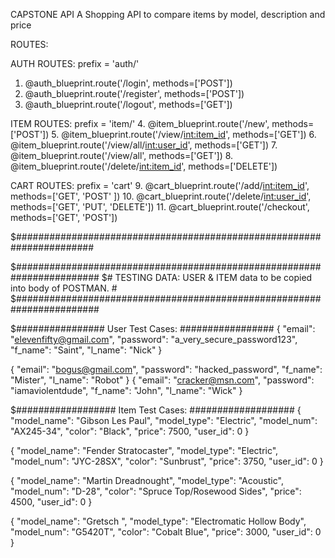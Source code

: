 CAPSTONE API 
A Shopping API to compare items by model, description and price

ROUTES:

AUTH ROUTES:  prefix = 'auth/'
1. @auth_blueprint.route('/login', methods=['POST']) 
2. @auth_blueprint.route('/register', methods=['POST'])
3. @auth_blueprint.route('/logout', methods=['GET'])

ITEM ROUTES:  prefix = 'item/'
4. @item_blueprint.route('/new', methods=['POST'])
5. @item_blueprint.route('/view/<int:item_id>', methods=['GET']) 
6. @item_blueprint.route('/view/all/<int:user_id>', methods=['GET'])
7. @item_blueprint.route('/view/all', methods=['GET'])
8. @item_blueprint.route('/delete/<int:item_id>', methods=['DELETE'])  

CART ROUTES:  prefix = 'cart'
9.  @cart_blueprint.route('/add/<int:item_id>', methods=['GET', 'POST' ])
10. @cart_blueprint.route('/delete/<int:user_id>', methods=['GET', 'PUT', 'DELETE']) 
11. @cart_blueprint.route('/checkout', methods=['GET', 'POST']) 

$######################################################################

$#######################################################################
$# TESTING DATA:   USER & ITEM data to be copied into body of POSTMAN. #
$#######################################################################

$################ User Test Cases: #################
{
	"email": "elevenfifty@gmail.com",
	"password": "a_very_secure_password123",
	"f_name": "Saint",
	"l_name": "Nick"
}

{
	"email": "bogus@gmail.com",
	"password": "hacked_password",
	"f_name": "Mister",
	"l_name": "Robot"
}
{
	"email": "cracker@msn.com",
	"password": "iamaviolentdude",
	"f_name": "John",
	"l_name": "Wick"
}

$################## Item Test Cases:  ###################
{
	"model_name": "Gibson Les Paul",
	"model_type": "Electric",
        "model_num": "AX245-34",
	"color": "Black",
	"price": 7500,
	"user_id": 0
}

{
	"model_name": "Fender Stratocaster",
	"model_type": "Electric",
        "model_num": "JYC-28SX",
	"color": "Sunbrust",
	"price": 3750,
	"user_id": 0
}

{
	"model_name": "Martin Dreadnought",
	"model_type": "Acoustic",
        "model_num": "D-28",
	"color": "Spruce Top/Rosewood Sides",
	"price": 4500,
	"user_id": 0
}

{
	"model_name": "Gretsch ",
	"model_type": "Electromatic Hollow Body",
        "model_num": "G5420T",
	"color": "Cobalt Blue",
	"price": 3000,
	"user_id": 0
}


